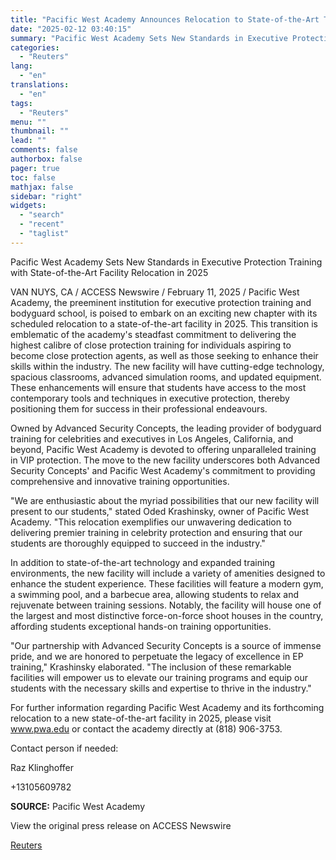 ```yaml
---
title: "Pacific West Academy Announces Relocation to State-of-the-Art Training Facility, Elevating Standards in Executive Protection Training"
date: "2025-02-12 03:40:15"
summary: "Pacific West Academy Sets New Standards in Executive Protection Training with State-of-the-Art Facility Relocation in 2025VAN NUYS, CA / ACCESS Newswire / February 11, 2025 / Pacific West Academy, the preeminent institution for executive protection training and bodyguard school, is poised to embark on an exciting new chapter with its..."
categories:
  - "Reuters"
lang:
  - "en"
translations:
  - "en"
tags:
  - "Reuters"
menu: ""
thumbnail: ""
lead: ""
comments: false
authorbox: false
pager: true
toc: false
mathjax: false
sidebar: "right"
widgets:
  - "search"
  - "recent"
  - "taglist"
---
```


Pacific West Academy Sets New Standards in Executive Protection Training with State-of-the-Art Facility Relocation in 2025

VAN NUYS, CA / ACCESS Newswire / February 11, 2025 / Pacific West Academy, the preeminent institution for executive protection training and bodyguard school, is poised to embark on an exciting new chapter with its scheduled relocation to a state-of-the-art facility in 2025. This transition is emblematic of the academy's steadfast commitment to delivering the highest calibre of close protection training for individuals aspiring to become close protection agents, as well as those seeking to enhance their skills within the industry. The new facility will have cutting-edge technology, spacious classrooms, advanced simulation rooms, and updated equipment. These enhancements will ensure that students have access to the most contemporary tools and techniques in executive protection, thereby positioning them for success in their professional endeavours.

Owned by Advanced Security Concepts, the leading provider of bodyguard training for celebrities and executives in Los Angeles, California, and beyond, Pacific West Academy is devoted to offering unparalleled training in VIP protection. The move to the new facility underscores both Advanced Security Concepts' and Pacific West Academy's commitment to providing comprehensive and innovative training opportunities.

"We are enthusiastic about the myriad possibilities that our new facility will present to our students," stated Oded Krashinsky, owner of Pacific West Academy. "This relocation exemplifies our unwavering dedication to delivering premier training in celebrity protection and ensuring that our students are thoroughly equipped to succeed in the industry."

In addition to state-of-the-art technology and expanded training environments, the new facility will include a variety of amenities designed to enhance the student experience. These facilities will feature a modern gym, a swimming pool, and a barbecue area, allowing students to relax and rejuvenate between training sessions. Notably, the facility will house one of the largest and most distinctive force-on-force shoot houses in the country, affording students exceptional hands-on training opportunities.

"Our partnership with Advanced Security Concepts is a source of immense pride, and we are honored to perpetuate the legacy of excellence in EP training," Krashinsky elaborated. "The inclusion of these remarkable facilities will empower us to elevate our training programs and equip our students with the necessary skills and expertise to thrive in the industry."

For further information regarding Pacific West Academy and its forthcoming relocation to a new state-of-the-art facility in 2025, please visit www.pwa.edu or contact the academy directly at (818) 906-3753.

Contact person if needed:

Raz Klinghoffer

+13105609782

**SOURCE:** Pacific West Academy

View the original press release on ACCESS Newswire

[Reuters](https://www.tradingview.com/news/reuters.com,2025-02-11:newsml_ACSg5VGBa:0/)
